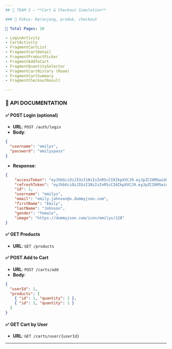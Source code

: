 ```yaml
---
## 🔷 TEAM 3 – **Cart & Checkout Simulation**

### 🎯 Fokus: Keranjang, produk, checkout

📄 Total Pages: 10

- LoginActivity
- CartActivity
- FragmentCartList
- FragmentCartDetail
- FragmentProductPicker
- FragmentAddToCart
- FragmentQuantitySelector
- FragmentCartHistory (Room)
- FragmentCartSummary
- FragmentCheckoutResult

---
```


### 📘 API DOCUMENTATION

#### ✅ POST Login (optional)

- **URL**: `POST /auth/login`
- **Body**:

```json
{
  "username": "emilys",
  "password": "emilyspass"
}  
```

- **Response**:

```json
{
    "accessToken": "eyJhbGciOiJIUzI1NiIsInR5cCI6IkpXVCJ9.eyJpZCI6MSwidXNlcm5hbWUiOiJlbWlseXMiLCJlbWFpbCI6ImVtaWx5LmpvaG5zb25AeC5kdW1teWpzb24uY29tIiwiZmlyc3ROYW1lIjoiRW1pbHkiLCJsYXN0TmFtZSI6IkpvaG5zb24iLCJnZW5kZXIiOiJmZW1hbGUiLCJpbWFnZSI6Imh0dHBzOi8vZHVtbXlqc29uLmNvbS9pY29uL2VtaWx5cy8xMjgiLCJpYXQiOjE3NTE4NTI5MDUsImV4cCI6MTc1MTg1NjUwNX0.kfvbKe22OaK7FB0ARemA-vENfEF0jsKF69as_80pgKA",
    "refreshToken": "eyJhbGciOiJIUzI1NiIsInR5cCI6IkpXVCJ9.eyJpZCI6MSwidXNlcm5hbWUiOiJlbWlseXMiLCJlbWFpbCI6ImVtaWx5LmpvaG5zb25AeC5kdW1teWpzb24uY29tIiwiZmlyc3ROYW1lIjoiRW1pbHkiLCJsYXN0TmFtZSI6IkpvaG5zb24iLCJnZW5kZXIiOiJmZW1hbGUiLCJpbWFnZSI6Imh0dHBzOi8vZHVtbXlqc29uLmNvbS9pY29uL2VtaWx5cy8xMjgiLCJpYXQiOjE3NTE4NTI5MDUsImV4cCI6MTc1NDQ0NDkwNX0.yoaiiRDD2ytagHTApsda7Lu8pcpT0m8-vPIjACKBXhI",
    "id": 1,
    "username": "emilys",
    "email": "emily.johnson@x.dummyjson.com",
    "firstName": "Emily",
    "lastName": "Johnson",
    "gender": "female",
    "image": "https://dummyjson.com/icon/emilys/128"
}
```

#### ✅ GET Products

- **URL**: `GET /products`

#### ✅ POST Add to Cart

- **URL**: `POST /carts/add`
- **Body**:

```json
{
  "userId": 1,
  "products": [
    { "id": 1, "quantity": 2 },
    { "id": 3, "quantity": 1 }
  ]
}
```

#### ✅ GET Cart by User

- **URL**: `GET /carts/user/{userId}`
---
